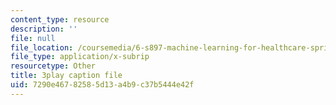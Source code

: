 ```yaml
---
content_type: resource
description: ''
file: null
file_location: /coursemedia/6-s897-machine-learning-for-healthcare-spring-2019/7290e46782585d13a4b9c37b5444e42f_YZ5pOgY5hEE.vtt
file_type: application/x-subrip
resourcetype: Other
title: 3play caption file
uid: 7290e467-8258-5d13-a4b9-c37b5444e42f
---
```

